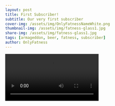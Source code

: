 ```yaml
---
layout: post
title: First Subscriber!
subtitle: Our very first subscriber
cover-img: /assets/img/OnlyFatnessNameWhite.png
thumbnail-img: /assets/img/fatness-glass1.jpg
share-img: /assets/img/fatness-glass1.jpg
tags: [armageddon, beer, fatness, subscriber]
author: OnlyFatness
---
```


<video controls>
  <source src="/assets/video/fatness-firstsubscriber.mp4" type="video/mp4" />

</video>

